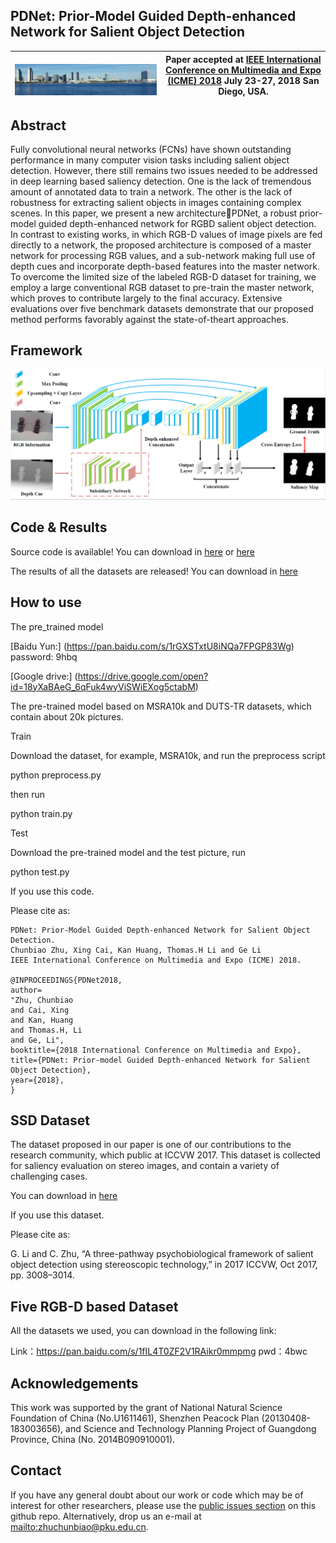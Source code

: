 ## PDNet: Prior-Model Guided Depth-enhanced Network for Salient Object Detection




|  ![ICME 2018 logo][logo-ICME] | Paper accepted at [IEEE International Conference on Multimedia and Expo (ICME) 2018](http://www.icme2018.org/) July 23-27, 2018 San Diego, USA. |
|:-:|---|

[logo-ICME]: https://github.com/ChunbiaoZhu/PDNet/blob/master/icme.png "ICME 2018 logo"




## Abstract

Fully convolutional neural networks (FCNs) have shown outstanding
performance in many computer vision tasks including
salient object detection. However, there still remains two
issues needed to be addressed in deep learning based saliency
detection. One is the lack of tremendous amount of annotated
data to train a network. The other is the lack of robustness
for extracting salient objects in images containing complex
scenes. In this paper, we present a new architecture􀀀PDNet, a
robust prior-model guided depth-enhanced network for RGBD
salient object detection. In contrast to existing works, in
which RGB-D values of image pixels are fed directly to a network,
the proposed architecture is composed of a master network
for processing RGB values, and a sub-network making
full use of depth cues and incorporate depth-based features
into the master network. To overcome the limited size of the
labeled RGB-D dataset for training, we employ a large conventional
RGB dataset to pre-train the master network, which
proves to contribute largely to the final accuracy. Extensive
evaluations over five benchmark datasets demonstrate that our
proposed method performs favorably against the state-of-theart
approaches.

 


## Framework
![QFramework saliency detection](https://github.com/ChunbiaoZhu/PDNet/blob/master/framework.png)


## Code & Results

Source code is available! You can download in [here](https://github.com/ChunbiaoZhu/PDNet/blob/master/PDNet-master.zip) or [here](https://github.com/cai199626/PDNet) 

The results of all the datasets are released! You can download in [here](https://github.com/ChunbiaoZhu/PDNet/)

## How to use 

The pre_trained model

[Baidu Yun:] (https://pan.baidu.com/s/1rGXSTxtU8iNQa7FPGP83Wg) password: 9hbq

[Google drive:] (https://drive.google.com/open?id=18yXaBAeG_6qFuk4wyViSWiEXog5ctabM)

The pre-trained model based on MSRA10k and DUTS-TR datasets, which contain about 20k pictures.

Train

Download the dataset, for example, MSRA10k, and run the preprocess script

python preprocess.py 

then run

python train.py

Test

Download the pre-trained model and the test picture, run

python test.py


If you use this code.

Please cite as:

    PDNet: Prior-Model Guided Depth-enhanced Network for Salient Object Detection.
    Chunbiao Zhu, Xing Cai, Kan Huang, Thomas.H Li and Ge Li
    IEEE International Conference on Multimedia and Expo (ICME) 2018.

    @INPROCEEDINGS{PDNet2018,
    author=
    "Zhu, Chunbiao
    and Cai, Xing
    and Kan, Huang
    and Thomas.H, Li
    and Ge, Li",
    booktitle={2018 International Conference on Multimedia and Expo},
    title={PDNet: Prior-model Guided Depth-enhanced Network for Salient Object Detection},
    year={2018},
    }

## SSD Dataset
The dataset proposed in our paper is one of our contributions to the research community, which public at ICCVW 2017. This dataset is collected for saliency evaluation on stereo images, and contain a variety of challenging cases.

You can download in [here](https://github.com/ChunbiaoZhu/TPPF)

If you use this dataset.

Please cite as:

G. Li and C. Zhu, “A three-pathway psychobiological
framework of salient object detection using stereoscopic
technology,” in 2017 ICCVW, Oct 2017, pp. 3008–3014.


## Five RGB-D based Dataset
All the datasets we used, you can download in the following link:

Link：https://pan.baidu.com/s/1fIL4T0ZF2V1RAikr0mmpmg 
pwd：4bwc


## Acknowledgements

This work was supported by the grant of National Natural Science Foundation of China (No.U1611461), Shenzhen Peacock Plan (20130408-183003656), and Science and Technology Planning Project of Guangdong Province, China (No. 2014B090910001).


## Contact

If you have any general doubt about our work or code which may be of interest for other researchers, please use the [public issues section](https://github.com/ChunbiaoZhu/PDNet/issues) on this github repo. Alternatively, drop us an e-mail at <mailto:zhuchunbiao@pku.edu.cn>.


